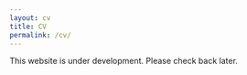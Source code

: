 ```yaml
---
layout: cv
title: CV
permalink: /cv/
---
```

This website is under development. Please check back later.
